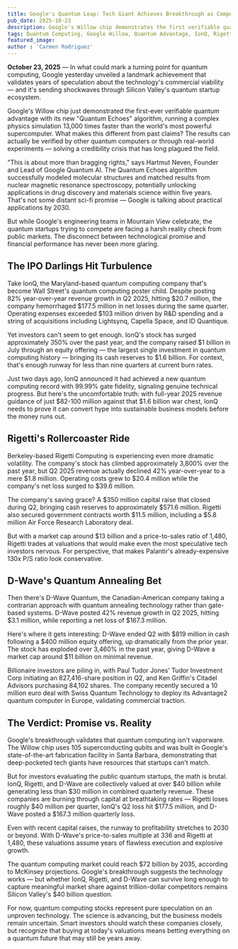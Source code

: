 ```yaml
---
title: Google's Quantum Leap: Tech Giant Achieves Breakthrough as Competitors Race for Market Share
pub_date: 2025-10-23
description: Google's Willow chip demonstrates the first verifiable quantum advantage using the "Quantum Echoes" algorithm, running complex simulations 13,000 times faster than supercomputers. Quantum startups IonQ, Rigetti, and D-Wave show technical progress but face severe cash burn with combined quarterly losses exceeding $384 million. These companies must reach profitability by 2030 or beyond, making investor bets on unproven business models increasingly uncertain.
tags: Quantum Computing, Google Willow, Quantum Advantage, IonQ, Rigetti, D-Wave, Technology Breakthrough, Quantum Echoes Algorithm, Startup Valuation, Market Share, Silicon Valley
featured_image: 
author : 'Carmen Rodriguez'
---
```

 

**October 23, 2025** — In what could mark a turning point for quantum computing, Google yesterday unveiled a landmark achievement that validates years of speculation about the technology's commercial viability — and it's sending shockwaves through Silicon Valley's quantum startup ecosystem.

Google's Willow chip just demonstrated the first-ever verifiable quantum advantage with its new "Quantum Echoes" algorithm, running a complex physics simulation 13,000 times faster than the world's most powerful supercomputer. What makes this different from past claims? The results can actually be verified by other quantum computers or through real-world experiments — solving a credibility crisis that has long plagued the field.

"This is about more than bragging rights," says Hartmut Neven, Founder and Lead of Google Quantum AI. The Quantum Echoes algorithm successfully modeled molecular structures and matched results from nuclear magnetic resonance spectroscopy, potentially unlocking applications in drug discovery and materials science within five years. That's not some distant sci-fi promise — Google is talking about practical applications by 2030.

But while Google's engineering teams in Mountain View celebrate, the quantum startups trying to compete are facing a harsh reality check from public markets. The disconnect between technological promise and financial performance has never been more glaring.

## The IPO Darlings Hit Turbulence

Take IonQ, the Maryland-based quantum computing company that's become Wall Street's quantum computing poster child. Despite posting 82% year-over-year revenue growth in Q2 2025, hitting $20.7 million, the company hemorrhaged $177.5 million in net losses during the same quarter. Operating expenses exceeded $103 million driven by R&D spending and a string of acquisitions including Lightsynq, Capella Space, and ID Quantique.

Yet investors can't seem to get enough. IonQ's stock has surged approximately 350% over the past year, and the company raised $1 billion in July through an equity offering — the largest single investment in quantum computing history — bringing its cash reserves to $1.6 billion. For context, that's enough runway for less than nine quarters at current burn rates.

Just two days ago, IonQ announced it had achieved a new quantum computing record with 99.99% gate fidelity, signaling genuine technical progress. But here's the uncomfortable truth: with full-year 2025 revenue guidance of just $82-100 million against that $1.6 billion war chest, IonQ needs to prove it can convert hype into sustainable business models before the money runs out.

## Rigetti's Rollercoaster Ride

Berkeley-based Rigetti Computing is experiencing even more dramatic volatility. The company's stock has climbed approximately 3,800% over the past year, but Q2 2025 revenue actually declined 42% year-over-year to a mere $1.8 million. Operating costs grew to $20.4 million while the company's net loss surged to $39.6 million.

The company's saving grace? A $350 million capital raise that closed during Q2, bringing cash reserves to approximately $571.6 million. Rigetti also secured government contracts worth $11.5 million, including a $5.8 million Air Force Research Laboratory deal.

But with a market cap around $13 billion and a price-to-sales ratio of 1,480, Rigetti trades at valuations that would make even the most speculative tech investors nervous. For perspective, that makes Palantir's already-expensive 130x P/S ratio look conservative.

## D-Wave's Quantum Annealing Bet

Then there's D-Wave Quantum, the Canadian-American company taking a contrarian approach with quantum annealing technology rather than gate-based systems. D-Wave posted 42% revenue growth in Q2 2025, hitting $3.1 million, while reporting a net loss of $167.3 million.

Here's where it gets interesting: D-Wave ended Q2 with $819 million in cash following a $400 million equity offering, up dramatically from the prior year. The stock has exploded over 3,460% in the past year, giving D-Wave a market cap around $11 billion on minimal revenue.

Billionaire investors are piling in, with Paul Tudor Jones' Tudor Investment Corp initiating an 827,416-share position in Q2, and Ken Griffin's Citadel Advisors purchasing 84,102 shares. The company recently secured a 10 million euro deal with Swiss Quantum Technology to deploy its Advantage2 quantum computer in Europe, validating commercial traction.

## The Verdict: Promise vs. Reality

Google's breakthrough validates that quantum computing isn't vaporware. The Willow chip uses 105 superconducting qubits and was built in Google's state-of-the-art fabrication facility in Santa Barbara, demonstrating that deep-pocketed tech giants have resources that startups can't match.

But for investors evaluating the public quantum startups, the math is brutal. IonQ, Rigetti, and D-Wave are collectively valued at over $40 billion while generating less than $30 million in combined quarterly revenue. These companies are burning through capital at breathtaking rates — Rigetti loses roughly $40 million per quarter, IonQ's Q2 loss hit $177.5 million, and D-Wave posted a $167.3 million quarterly loss.

Even with recent capital raises, the runway to profitability stretches to 2030 or beyond. With D-Wave's price-to-sales multiple at 336 and Rigetti at 1,480, these valuations assume years of flawless execution and explosive growth.

The quantum computing market could reach $72 billion by 2035, according to McKinsey projections. Google's breakthrough suggests the technology works — but whether IonQ, Rigetti, and D-Wave can survive long enough to capture meaningful market share against trillion-dollar competitors remains Silicon Valley's $40 billion question.

For now, quantum computing stocks represent pure speculation on an unproven technology. The science is advancing, but the business models remain uncertain. Smart investors should watch these companies closely, but recognize that buying at today's valuations means betting everything on a quantum future that may still be years away. 